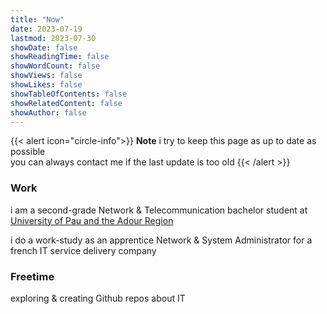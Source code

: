 ```yaml
---
title: "Now"
date: 2023-07-19
lastmod: 2023-07-30
showDate: false
showReadingTime: false
showWordCount: false
showViews: false
showLikes: false
showTableOfContents: false
showRelatedContent: false
showAuthor: false
---
```


{{< alert icon="circle-info">}}
**Note** i try to keep this page as up to date as possible  
you can always contact me if the last update is too old
{{< /alert >}}

### Work

i am a second-grade Network & Telecommunication bachelor student at [University of Pau and the Adour Region](https://www.univ-pau.fr/en/home.html)

i do a work-study as an apprentice Network & System Administrator for a french IT service delivery company

### Freetime

exploring & creating Github repos about IT